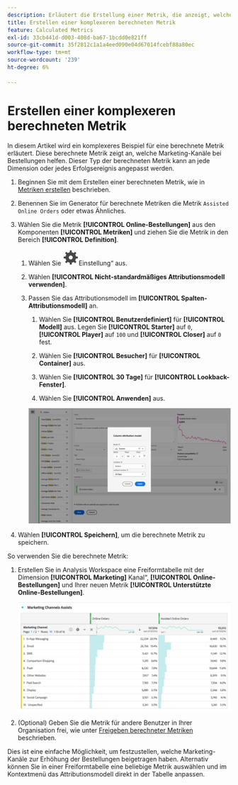 ```yaml
---
description: Erläutert die Erstellung einer Metrik, die anzeigt, welche Marketing-Kanäle bei der Bestelloptimierung helfen.
title: Erstellen einer komplexeren berechneten Metrik
feature: Calculated Metrics
exl-id: 33cb441d-d003-408d-ba67-1bcdd0e821ff
source-git-commit: 35f2812c1a1a4eed090e04d67014fcebf88a80ec
workflow-type: tm+mt
source-wordcount: '239'
ht-degree: 6%

---
```


# Erstellen einer komplexeren berechneten Metrik

In diesem Artikel wird ein komplexeres Beispiel für eine berechnete Metrik erläutert. Diese berechnete Metrik zeigt an, welche Marketing-Kanäle bei Bestellungen helfen. Dieser Typ der berechneten Metrik kann an jede Dimension oder jedes Erfolgsereignis angepasst werden.

1. Beginnen Sie mit dem Erstellen einer berechneten Metrik, wie in [Metriken erstellen](/help/components/c-calcmetrics/c-workflow/cm-workflow/c-build-metrics/cm-build-metrics.md) beschrieben.

1. Benennen Sie im Generator für berechnete Metriken die Metrik `Assisted Online Orders` oder etwas Ähnliches.

1. Wählen Sie die Metrik **[!UICONTROL Online-Bestellungen]** aus den Komponenten **[!UICONTROL Metriken]** und ziehen Sie die Metrik in den Bereich **[!UICONTROL Definition]**.

   1. Wählen Sie ![ Metrik ](/help/assets/icons/Setting.svg)Einstellung“ aus.
   1. Wählen **[!UICONTROL Nicht-standardmäßiges Attributionsmodell verwenden]**.
   1. Passen Sie das Attributionsmodell im **[!UICONTROL Spalten-Attributionsmodell]** an.
      1. Wählen Sie **[!UICONTROL Benutzerdefiniert]** für **[!UICONTROL Modell]** aus. Legen Sie **[!UICONTROL Starter]** auf `0`, **[!UICONTROL Player]** auf `100` und **[!UICONTROL Closer]** auf `0` fest.
      1. Wählen Sie **[!UICONTROL Besucher]** für **[!UICONTROL Container]** aus.
      1. Wählen Sie **[!UICONTROL 30 Tage]** für **[!UICONTROL Lookback-Fenster]**.

      1. Wählen Sie **[!UICONTROL Anwenden]** aus.

      ![Spalten-Attributionsmodell](assets/complex-calculated-metric.png)

1. Wählen **[!UICONTROL Speichern]**, um die berechnete Metrik zu speichern.

So verwenden Sie die berechnete Metrik:

1. Erstellen Sie in Analysis Workspace eine Freiformtabelle mit der Dimension **[!UICONTROL Marketing]** Kanal“, **[!UICONTROL Online-Bestellungen]** und Ihrer neuen Metrik **[!UICONTROL Unterstützte Online-Bestellungen]**.

   ![Bestellungen über den Marketing-Kanal](assets/marketing-channel-assists.png)

1. (Optional) Geben Sie die Metrik für andere Benutzer in Ihrer Organisation frei, wie unter [Freigeben berechneter Metriken](/help/components/c-calcmetrics/c-workflow/cm-workflow/cm-sharing.md) beschrieben.

Dies ist eine einfache Möglichkeit, um festzustellen, welche Marketing-Kanäle zur Erhöhung der Bestellungen beigetragen haben. Alternativ können Sie in einer Freiformtabelle eine beliebige Metrik auswählen und im Kontextmenü das Attributionsmodell direkt in der Tabelle anpassen.
